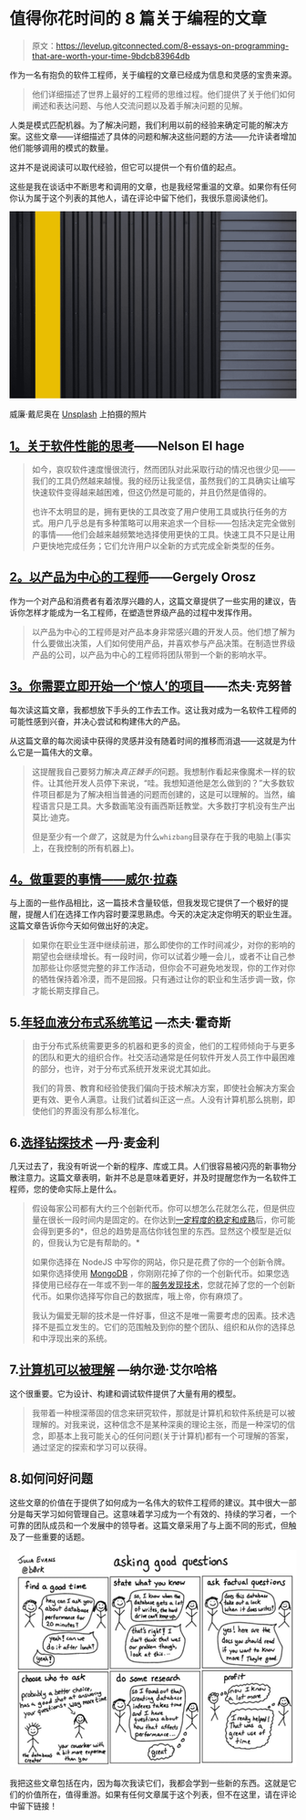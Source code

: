 # 值得你花时间的 8 篇关于编程的文章

> 原文：<https://levelup.gitconnected.com/8-essays-on-programming-that-are-worth-your-time-9bdcb83964db>

作为一名有抱负的软件工程师，关于编程的文章已经成为信息和灵感的宝贵来源。

> 他们详细描述了世界上最好的工程师的思维过程。他们提供了关于他们如何阐述和表达问题、与他人交流问题以及着手解决问题的见解。

人类是模式匹配机器。为了解决问题，我们利用以前的经验来确定可能的解决方案。这些文章——详细描述了具体的问题和解决这些问题的方法——允许读者增加他们能够调用的模式的数量。

这并不是说阅读可以取代经验，但它可以提供一个有价值的起点。

这些是我在谈话中不断思考和调用的文章，也是我经常重温的文章。如果你有任何你认为属于这个列表的其他人，请在评论中留下他们，我很乐意阅读他们。

![](img/2370870743fa71a26ceb124dac95c614.png)

威廉·戴尼奥在 [Unsplash](https://unsplash.com?utm_source=medium&utm_medium=referral) 上拍摄的照片

## [1。关于软件性能的思考](https://blog.nelhage.com/post/reflections-on-performance/)——Nelson El hage

> 如今，哀叹软件速度慢很流行，然而团队对此采取行动的情况也很少见——我们的工具仍然越来越慢。我的经历让我坚信，虽然我们的工具确实让编写快速软件变得越来越困难，但这仍然是可能的，并且仍然是值得的。
> 
> 也许不太明显的是，拥有更快的工具改变了用户使用工具或执行任务的方式。用户几乎总是有多种策略可以用来追求一个目标——包括决定完全做别的事情——他们会越来越频繁地选择使用更快的工具。快速工具不只是让用户更快地完成任务；它们允许用户以全新的方式完成全新类型的任务。

## [2。以产品为中心的工程师](https://blog.pragmaticengineer.com/the-product-minded-engineer/)——Gergely Orosz

作为一个对产品和消费者有着浓厚兴趣的人，这篇文章提供了一些实用的建议，告诉你怎样才能成为一名工程师，在塑造世界级产品的过程中发挥作用。

> 以产品为中心的工程师是对产品本身非常感兴趣的开发人员。他们想了解为什么要做出决策，人们如何使用产品，并喜欢参与产品决策。在制造世界级产品的公司，以产品为中心的工程师将团队带到一个新的影响水平。

## [3。你需要立即开始一个‘惊人’的项目](https://jeffknupp.com/blog/2014/05/30/you-need-to-start-a-whizbang-project-immediately/)——杰夫·克努普

每次读这篇文章，我都想放下手头的工作去工作。这让我对成为一名软件工程师的可能性感到兴奋，并决心尝试和构建伟大的产品。

从这篇文章的每次阅读中获得的灵感并没有随着时间的推移而消退——这就是为什么它是一篇伟大的文章。

> 这提醒我自己要努力解决*真正棘手的*问题。我想制作看起来像魔术一样的软件。让其他开发人员停下来说，“哇。我想知道他是怎么做到的？”大多数软件项目都是为了解决相当普通的问题而创建的，这是可以理解的。当然，编程语言只是工具。大多数画笔没有画西斯廷教堂。大多数打字机没有生产出莫比·迪克。
> 
> 但是至少有一个*做了*，这就是为什么`whizbang`目录存在于我的电脑上(事实上，在我控制的所有机器上)。

## [4。做重要的事情——威尔·拉森](https://lethain.com/work-on-what-matters/)

与上面的一些作品相比，这一篇技术含量较低，但我发现它提供了一个极好的提醒，提醒人们在选择工作内容时要深思熟虑。今天的决定决定你明天的职业生涯。这篇文章告诉你今天如何做出好的决定。

> 如果你在职业生涯中继续前进，那么即使你的工作时间减少，对你的影响的期望也会继续增长。有一段时间，你可以试着少睡一会儿，或者不让自己参加那些让你感觉完整的非工作活动，但你会不可避免地发现，你的工作对你的牺牲保持着冷漠，而不是回报。只有通过让你的职业和生活步调一致，你才能长期支撑自己。

## 5.[年轻血液分布式系统笔记](https://www.somethingsimilar.com/2013/01/14/notes-on-distributed-systems-for-young-bloods/) —杰夫·霍奇斯

> 由于分布式系统需要更多的机器和更多的资金，他们的工程师倾向于与更多的团队和更大的组织合作。社交活动通常是任何软件开发人员工作中最困难的部分，也许，对于分布式系统开发来说尤其如此。
> 
> 我们的背景、教育和经验使我们偏向于技术解决方案，即使社会解决方案会更有效、更令人满意。让我们试着纠正这一点。人没有计算机那么挑剔，即使他们的界面没有那么标准化。

## 6.[选择钻探技术](https://mcfunley.com/choose-boring-technology#f1) —丹·麦金利

几天过去了，我没有听说一个新的程序、库或工具。人们很容易被闪亮的新事物分散注意力。这篇文章表明，新并不总是意味着更好，并及时提醒您作为一名软件工程师，您的使命实际上是什么。

> 假设每家公司都有大约三个创新代币。你可以想怎么花就怎么花，但是供应量在很长一段时间内是固定的。在你达到[一定程度的稳定和成熟](http://rc3.org/2015/03/24/the-pleasure-of-building-big-things/)后，你可能会得到更多的*，但总的趋势是高估你钱包里的东西。显然这个模型是近似的，但我认为它是有帮助的。*
> 
> 如果你选择在 NodeJS 中写你的网站，你只是花费了你的一个创新令牌。如果你选择使用 [MongoDB](https://mcfunley.com/why-mongodb-never-worked-out-at-etsy) ，你刚刚花掉了你的一个创新代币。如果您选择使用已经存在一年或不到一年的[服务发现技术](https://consul.io/)，您就花掉了您的一个创新代币。如果你选择写你自己的数据库，哦上帝，你有麻烦了。
> 
> 我认为偏爱无聊的技术是一件好事，但这不是唯一需要考虑的因素。技术选择不是孤立发生的。它们的范围触及到你的整个团队、组织和从你的选择总和中浮现出来的系统。

## 7.[计算机可以被理解](https://blog.nelhage.com/post/computers-can-be-understood/) —纳尔逊·艾尔哈格

这个很重要。它为设计、构建和调试软件提供了大量有用的模型。

> 我带着一种根深蒂固的信念来研究软件，那就是计算机和软件系统是可以被理解的。对我来说，这种信念不是某种深奥的理论主张，而是一种深切的信念，即基本上我可能关心的任何问题(关于计算机)都有一个可理解的答案，通过坚定的探索和学习可以获得。

## 8.如何问好问题

这些文章的价值在于提供了如何成为一名伟大的软件工程师的建议。其中很大一部分是每天学习如何管理自己。这意味着学习成为一个有效的、持续的学习者，一个可靠的团队成员和一个发展中的领导者。这篇文章采用了与上面不同的形式，但触及了一些重要的话题。

![](img/7b92a5422443ff105df5ed3c4da5425b.png)

我把这些文章包括在内，因为每次我读它们，我都会学到一些新的东西。这就是它们的价值所在，值得重游。如果有任何文章属于这个列表，但不在这里，请在评论中留下链接！